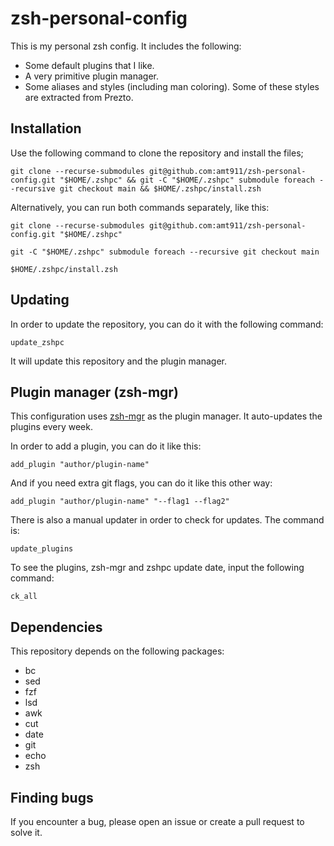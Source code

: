 # zsh-personal-config

This is my personal zsh config. It includes the following:

- Some default plugins that I like.
- A very primitive plugin manager.
- Some aliases and styles (including man coloring). Some of these styles are extracted from Prezto.

## Installation

Use the following command to clone the repository and install the files;

```console
git clone --recurse-submodules git@github.com:amt911/zsh-personal-config.git "$HOME/.zshpc" && git -C "$HOME/.zshpc" submodule foreach --recursive git checkout main && $HOME/.zshpc/install.zsh
```

Alternatively, you can run both commands separately, like this:

```console
git clone --recurse-submodules git@github.com:amt911/zsh-personal-config.git "$HOME/.zshpc"
```

```console
git -C "$HOME/.zshpc" submodule foreach --recursive git checkout main
```

```console
$HOME/.zshpc/install.zsh
```

## Updating

In order to update the repository, you can do it with the following command:

```console
update_zshpc
```

It will update this repository and the plugin manager.

## Plugin manager (zsh-mgr)

This configuration uses [zsh-mgr](https://github.com/amt911/zsh-mgr) as the plugin manager. It auto-updates the plugins every week.

In order to add a plugin, you can do it like this:

```
add_plugin "author/plugin-name"
```

And if you need extra git flags, you can do it like this other way:

```
add_plugin "author/plugin-name" "--flag1 --flag2"
```

There is also a manual updater in order to check for updates. The command is:

```console
update_plugins
```

To see the plugins, zsh-mgr and zshpc update date, input the following command:

```console
ck_all
```

## Dependencies

This repository depends on the following packages:

- bc
- sed
- fzf
- lsd
- awk
- cut
- date
- git
- echo
- zsh

## Finding bugs

If you encounter a bug, please open an issue or create a pull request to solve it.
